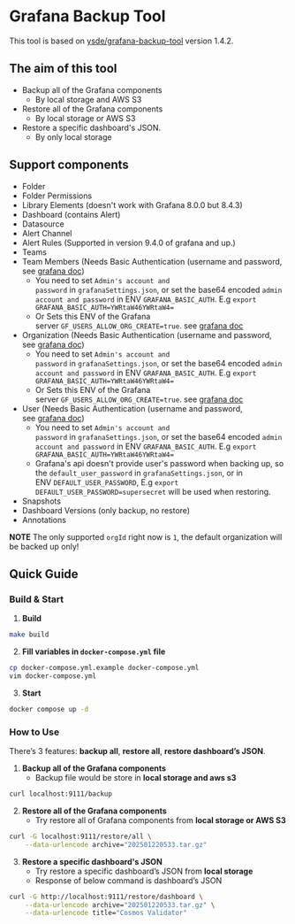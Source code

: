 # Grafana Backup Tool

This tool is based on [ysde/grafana-backup-tool](https://github.com/ysde/grafana-backup-tool) version 1.4.2.

## The aim of this tool

- Backup all of the Grafana components
    - By local storage and AWS S3
- Restore all of the Grafana components
    - By local storage or AWS S3
- Restore a specific dashboard's JSON.
    - By only local storage

## Support components

- Folder
- Folder Permissions
- Library Elements (doesn't work with Grafana 8.0.0 but 8.4.3)
- Dashboard (contains Alert)
- Datasource
- Alert Channel
- Alert Rules (Supported in version 9.4.0 of grafana and up.)
- Teams
- Team Members (Needs Basic Authentication (username and password, see [grafana doc](https://grafana.com/docs/grafana/latest/http_api/org/#admin-organizations-api))
    - You need to set `Admin's account and password` in `grafanaSettings.json`, or set the base64 encoded `admin account and password` in ENV `GRAFANA_BASIC_AUTH`. E.g `export GRAFANA_BASIC_AUTH=YWRtaW46YWRtaW4=`
    - Or Sets this ENV of the Grafana server `GF_USERS_ALLOW_ORG_CREATE=true`. see [grafana doc](https://grafana.com/docs/grafana/latest/http_api/org/#create-organization)
- Organization (Needs Basic Authentication (username and password, see [grafana doc](https://grafana.com/docs/grafana/latest/http_api/org/#admin-organizations-api))
    - You need to set `Admin's account and password` in `grafanaSettings.json`, or set the base64 encoded `admin account and password` in ENV `GRAFANA_BASIC_AUTH`. E.g `export GRAFANA_BASIC_AUTH=YWRtaW46YWRtaW4=`
    - Or Sets this ENV of the Grafana server `GF_USERS_ALLOW_ORG_CREATE=true`. see [grafana doc](https://grafana.com/docs/grafana/latest/http_api/org/#create-organization)
- User (Needs Basic Authentication (username and password, see [grafana doc](https://grafana.com/docs/grafana/latest/http_api/org/#admin-organizations-api))
    - You need to set `Admin's account and password` in `grafanaSettings.json`, or set the base64 encoded `admin account and password` in ENV `GRAFANA_BASIC_AUTH`. E.g `export GRAFANA_BASIC_AUTH=YWRtaW46YWRtaW4=`
    - Grafana's api doesn't provide user's password when backing up, so the `default_user_password` in `grafanaSettings.json`, or in ENV `DEFAULT_USER_PASSWORD`, E.g `export DEFAULT_USER_PASSWORD=supersecret` will be used when restoring.
- Snapshots
- Dashboard Versions (only backup, no restore)
- Annotations

**NOTE** The only supported `orgId` right now is `1`, the default organization will be backed up only!

## Quick Guide

### Build & Start

1. **Build**

```bash
make build
```

2. **Fill variables in `docker-compose.yml` file**

```bash
cp docker-compose.yml.example docker-compose.yml
vim docker-compose.yml
```

3. **Start**

```bash
docker compose up -d
```

### How to Use

There’s 3 features: **backup all**, **restore all**, **restore dashboard’s JSON**.

1. **Backup all of the Grafana components**
    - Backup file would be store in **local storage and aws s3**

```bash
curl localhost:9111/backup
```

2. **Restore all of the Grafana components**
    - Try restore all of Grafana components from **local storage or AWS S3**

```bash
curl -G localhost:9111/restore/all \
	--data-urlencode archive="202501220533.tar.gz"
```

3. **Restore a specific dashboard's JSON**
    - Try restore a specific dashboard’s JSON from **local storage**
    - Response of below command is dashboard’s JSON

```bash
curl -G http://localhost:9111/restore/dashboard \
	--data-urlencode archive="202501220533.tar.gz" \
	--data-urlencode title="Cosmos Validator"
```
